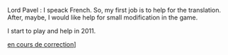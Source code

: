 Lord Pavel : I speack French. So, my first job is to help for the
translation. After, maybe, I would like help for small modification in
the game.

I start to play and help in 2011.

[en cours de
correction](http://ufoai.ninex.info/wiki/index.php/List_of_msgid/fr%5BPage)\]